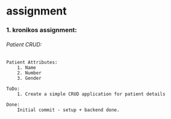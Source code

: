 # assignment

### 1. kronikos assignment:
  ###### Patient CRUD:
  	Patient Attributes:
		1. Name
		2. Number
		3. Gender
	
	ToDo:
		1. Create a simple CRUD application for patient details
		
	Done:
		Initial commit - setup + backend done.

